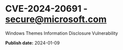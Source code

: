 # CVE-2024-20691 - secure@microsoft.com

Windows Themes Information Disclosure Vulnerability

**Publish date:** 2024-01-09
